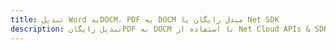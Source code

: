 ---title: تبدیل Word بهDOCM، PDF به DOCM مبدل رایگان یا Net SDKdescription: تبدیل رایگانPDF به DOCM با استفاده از Net Cloud APIs & SDK. همچنین اسناد Microsoft Word و OpenOffice را در Cloud ایجاد، ویرایش و رندر کنید.---